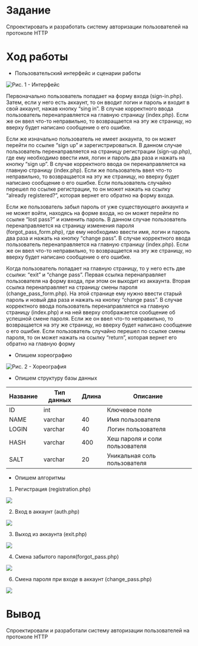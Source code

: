 # Задание
Спроектировать и разработать систему авторизации пользователей на протоколе HTTP
# Ход работы
- Пользовательский интерфейс и сценарии работы

![Рис. 1 - Интерфейс](https://github.com/kotebaris/lab_1/blob/main/интерфейс.png)

Первоначально пользователь попадает на форму входа (sign-in.php). Затем, если у него есть аккаунт, то он вводит логин и пароль и входит в свой аккаунт, нажав 
кнопку “sing in”. В случае корректного ввода пользователь перенаправляется на главную страницу (index.php). Если же он ввел что-то неправильно, то возвращается 
на эту же страницу, но вверху будет написано сообщение о его ошибке.

Если же изначально пользователь не имеет аккаунта, то он может перейти по ссылке “sign up” и зарегистрироваться. В данном случае пользователь перенаправляется на страницу
регистрации (sign-up.php), где ему необходимо ввести имя, логин и пароль два раза и нажать на кнопку “sign up”. В случае корректного ввода он перенаправляется на главную
страницу (index.php). Если же пользователь ввел что-то неправильно, то возвращается на эту же страницу, но вверху будет написано сообщение о его ошибке. Если пользователь
случайно перешел по ссылке регистрации, то он может нажать на ссылку “already registered?”, которая вернет его обратно на форму входа.

Если же пользователь забыл пароль от уже существующего аккаунта и не может войти, находясь на форме входа, но он может перейти по ссылке “lost pass?” и изменить пароль. 
В данном случае пользователь перенаправляется на страницу изменения пароля (forgot_pass_form.php), где ему необходимо ввести имя, логин и пароль два раза и нажать на 
кнопку “change pass”. В случае корректного ввода пользователь перенаправляется на главную страницу (index.php). Если же он ввел что-то неправильно, то возвращается на 
эту же страницу, но вверху будет написано сообщение о его ошибке.

Когда пользователь попадает на главную страницу, то у него есть две ссылки: “exit” и “change pass”. Первая ссылка перенаправляет пользователя на форму входа, при этом 
он выходит из аккаунта. Вторая ссылка перенаправляет на страницу смены пароля (change_pass_form.php). На этой странице ему нужно ввести старый пароль и новый два раза и 
нажать на кнопку “change pass”. В случае корректного ввода пользователь перенаправляется на главную страницу (index.php) и на ней вверху отображается сообщение об 
успешной смене пароля. Если же он ввел что-то неправильно, то возвращается на эту же страницу, но вверху будет написано сообщение о его ошибке. Если пользователь 
случайно перешел по ссылке смены пароля, то он может нажать на ссылку “return”, которая вернет его обратно на главную форму
- Опишем хореографию

![Рис. 2 - Хореография](https://github.com/kotebaris/lab_1/blob/main/Хореография.png)
- Опишем структуру базы данных

| Название | Тип данных | Длина | Описание                                          |
|----------|------------|-------|---------------------------------------------------|
| ID       | int        |       | Ключевое поле                                     |
| NAME     | varchar    | 40    | Имя пользователя                                  |
| LOGIN    | varchar    | 40    | Логин пользователя                                |
| HASH     | varchar    | 400   | Хеш пароля и соли пользователя                    |
| SALT     | varchar    | 20    | Уникальная соль пользователя                      |

- Опишем алгоритмы 

1. Регистрация (registration.php)
 
 ![](https://github.com/kotebaris/lab_1/blob/main/Регистрация.png)
  
  2. Вход в аккаунт (auth.php)
  
  ![](https://github.com/kotebaris/lab_1/blob/main/Вход.png)
  
  3. Выход из аккаунта (exit.php)
  
  ![](https://github.com/kotebaris/lab_1/blob/main/Выход.png)
  
  4. Смена забытого пароля(forgot_pass.php)
  
  ![](https://github.com/kotebaris/lab_1/blob/main/Смена%20пароля.png)
  
  6. Смена пароля при входе в аккаунт (change_pass.php)
  
  ![](https://github.com/kotebaris/lab_1/blob/main/Смена%20пароля.png)

# Вывод
Спроектировали и разработали систему авторизации пользователей на протоколе HTTP
